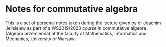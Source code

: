 # Notes for commutative algebra
This is a set of personal notes taken during the lecture given by dr Joachim Jelisiejew as part of a WS2019/2020 course in commutative algebra (Algebra przemienna) at the faculty of Mathematics, Informatics and Mechanics, University of Warsaw.
